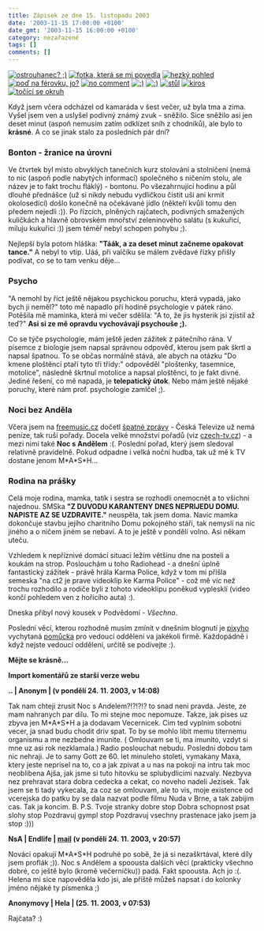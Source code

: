 ```yaml
---
title: Zápisek ze dne 15. listopadu 2003
date: '2003-11-15 17:00:00 +0100'
date_gmt: '2003-11-15 16:00:00 +0100'
category: nezařazené
tags: []
comments: []
---
```

<div >  <a href="/assets/migrated/old-images/tuzka.jpg"><img alt="ostrouhanec? ;)" src="/assets/migrated/old-images/tuzka.jpg"></a>  <a href="/assets/migrated/old-images/trida.jpg"><img alt="fotka, která se mi povedla" src="/assets/migrated/old-images/trida.jpg"></a>  <a href="/assets/migrated/old-images/mike.jpg"><img alt="hezký pohled" src="/assets/migrated/old-images/mike.jpg"></a>  <a href="/assets/migrated/old-images/mara3.jpg"><img alt="poď na férovku, jo?" src="/assets/migrated/old-images/mara3.jpg"></a>  <a href="/assets/migrated/old-images/socazutt.jpg"><img alt="no comment" src="/assets/migrated/old-images/socazutt.jpg"></a>  <a href="/assets/migrated/old-images/uheralucka.jpg"><img alt=":)" src="/assets/migrated/old-images/uheralucka.jpg"></a>  <a href="/assets/migrated/old-images/mikeamara.jpg"><img alt=":)" src="/assets/migrated/old-images/mikeamara.jpg"></a>  <a href="/assets/migrated/old-images/stul.jpg"><img alt="stůl" src="/assets/migrated/old-images/stul.jpg"></a>  <a href="/assets/migrated/old-images/kiro.jpg"><img alt="kiros" src="/assets/migrated/old-images/kiro.jpg"></a>  <a href="/assets/migrated/old-images/kruhac.jpg"><img alt="točící se okruh" src="/assets/migrated/old-images/kruhac.jpg"></a>  </div>
<p>Když jsem včera odcházel od kamaráda v šest večer, už byla tma a zima. Vyšel jsem ven  a uslyšel podivný známý zvuk - sněžilo. Sice sněžilo asi jen deset minut (aspoň nemusím zatím  odklízet sníh z chodníků), ale bylo to <strong>krásné</strong>. A co se jinak stalo za posledních pár dní?</p>
<h3>Bonton - žranice na úrovni</h3>
<p>Ve čtvrtek byl místo obvyklých tanečních kurz stolování a stolničení (nemá to nic (aspoň podle nabytých informací)  společného s ničením stolu, ale název je to fakt trochu fláklý) - bontonu. Po všezahrnující  hodinu a půl dlouhé přednášce (už si nikdy nebudu vydličkou čistit uši ani krmit okolosedící)  došlo konečně na očekávané jídlo (někteří kvůli tomu den předem nejedli :)). Po řízcích,  plněných rajčatech, podivných smažených kuličkách a hlavně obrovském mnořství zeleninového salátu  (s kukuřicí, miluju kukuřici :)) jsem téměř nebyl schopen pohybu ;).</p>
<p>Nejlepší byla potom hláška: <strong>&quot;Táák, a za deset minut začneme opakovat tance.&quot;</strong> A nebyl to vtip.  Uáá, při valčíku se málem zvědavé řízky přišly podívat, co se to tam venku děje...</p>
<h3>Psycho</h3>
<p>&quot;A nemohl by říct ještě nějakou psychickou poruchu, která vypadá, jako bych ji neměl?&quot; toto  mě napadlo při hodině psychologie v pátek ráno. Potěšila mě maminka, která mi večer sdělila: &quot;A to,  že jis hysterik jsi zjistil až teď?&quot; <strong>Asi si ze mě opravdu vychovávají psychouše ;).</strong></p>
<p>Co se týče psychologie, mám ještě jeden zážitek z pátečního rána. V písemce z biologie jsem napsal  správnou odpověď, kterou jsem pak škrtl a napsal špatnou. To se občas normálně stává, ale abych na otázku  &quot;Do kmene ploštěnci ptaří tyto tři třídy:&quot; odpověděl &quot;ploštenky, tasemnice, motolice&quot;,  následně škrtnul motolice a napsal ploštěnci, to je fakt divné. Jediné řešení, co mě napadá, je  <strong>telepatický útok</strong>. Nebo mám ještě nějaké poruchy, které nám prof. psychologie zamlčel ;).</p>
<h3>Noci bez Anděla</h3>
<p>Včera jsem na <a href="https://www.freemusic.cz">freemusic.cz</a> dočetl  <a href="https://www.freemusic.cz/clanek.php?id=2669">špatné zprávy</a> - Česká Televize  už nemá peníze, tak ruší pořady. Docela velké množství pořadů  (viz <a href="https://www.czech-tv.cz">czech-tv.cz</a>) - a mezi nimi také <strong>Noc s Andělem</strong> :(. Poslední  pořad, který jsem sledoval relativně pravidelně. Pokud odpadne i velká noční hudba, tak už mě k TV dostane  jenom M*A*S*H...</p>
<h3>Rodina na prášky</h3>
<p>Celá moje rodina, mamka, tatík i sestra se rozhodli onemocnět a to všichni najednou. SMSka  <strong>&quot;Z DUVODU KARANTENY DNES NEPRIJEDU DOMU. NAPISTE AZ SE UZDRAVITE.&quot;</strong> neuspěla, tak jsem doma.  Navíc mamka dokončuje stavbu jejího charitního Domu pokojného stáří, tak nemyslí na nic jiného a o ničem  jiném se nebaví. A to je ještě v pondělí volno. Asi někam uteču.</p>
<p>Vzhledem k nepříznivé domácí situaci ležím většinu dne na posteli a koukám na strop. Poslouchám u toho  Radiohead - a dnešní úplně fantastický zážitek - právě hrála Karma Police, když v tom mi přišla semeska  &quot;na ct2 je prave videoklip ke Karma Police&quot; - což mě víc než trochu rozhodilo a rodiče byli  z tohoto videoklipu poněkud vyplesklí (video končí pohledem ven z hořícího auta) :).</p>
<p>Dneska přibyl nový kousek v Podvědomí - <i title="tady býval odkaz na soubor 'vsechno.htm'">Všechno</i>.</p>
<p>Poslední věcí, kterou rozhodně musím zmínit v dnešním blognutí je  <a href="https://www.pixy.cz">pixyho</a> vychytaná  <a href="https://www.pixy.cz/apps/apel/">pomůcka</a> pro vedoucí oddělení va jakékoli firmě.  Každopádně i když nejste vedoucí oddělení, určitě se podívejte :).</p>
<p><strong>Mějte se krásně...</strong></p>
<div class="import-komentaru">
<p><strong>Import komentářů ze starší verze webu</strong></p>
<div class="comment">
<p style="font-weight:bold"><span class="compredmet">..</span> | <span class="comname">Anonym</span> | (v&nbsp;pondělí&nbsp;24.&nbsp;11.&nbsp;2003,&nbsp;v&nbsp;14:08)</p>
<p>Tak nam chteji zrusit Noc s Andelem?!?!?!? to snad neni pravda. Jeste, ze mam nahranych par dilu. To mi stejne moc nepomuze. Takze, jak pises uz zbyva jen M*A*S*H a ja dodavam Vecernicek. Cim ted vyplnim sobotni vecer, ja snad budu chodit driv spat. To by se mohlo libit memu titernemu organismu a me nezbedne imunite. ( Omlouvam se ti, ma imunito, vzdyt si mne uz asi rok nezklamala.) Radio poslouchat nebudu. Posledni dobou tam nic nehraji. Je to samy Gott ze 60. let minuleho stoleti, vymakany Maxa, ktery jeste neprisel na to, co a jak zpivat a u nas na pokoji na intru tak moc neoblibena Ajša, jak jsme si tuto hitovku se splubydlicimi nazvaly. Nezbyva nez prehravat stara dobra cedecka a cekat, co noveho nadeli Jezisek. Tak jsem se ti tady vykecala, za coz se omlouvam, ale to vis, moje existence od vcerejska do patku by se dala nazvat podle filmu Nuda v Brne, a tak zabijim cas. Tak ja koncim. B. P.S. Tvoje stranky dobre stop Dobra schopnost psat slohy stop Pozdravuj gympl stop Pozdravuj vsechny prastenace jako jsem ja stop :))) </p>
</div>
<div class="comment">
<p style="font-weight:bold"><span class="compredmet">NsA</span> | <span class="comname">Endlife</span> |  <a href="mailto:jan.martinek@post.cz">mail</a> (v&nbsp;pondělí&nbsp;24.&nbsp;11.&nbsp;2003,&nbsp;v&nbsp;20:57)</p>
<p>Nováci opakují M*A*S*H podruhé po sobě, že já si nezaškrtával, které díly jsem proflák ;)). Noc s Andělem a spoousta dalších věcí (prakticky všechno dobré, co ještě bylo (kromě večerníčku)) padá. Fakt spoousta. Ach jo :(. <br> Helena mi sice napověděla kdo jsi, ale příště můžeš napsat i do kolonky jméno nějaké ty písmenka ;) </p>
</div>
<div class="comment">
<p style="font-weight:bold"><span class="compredmet">Anonymovy</span> | <span class="comname">Hela</span> | (25.&nbsp;11.&nbsp;2003,&nbsp;v&nbsp;07:53)</p>
<p>Rajčata? :) </p>
</div>
</div>
